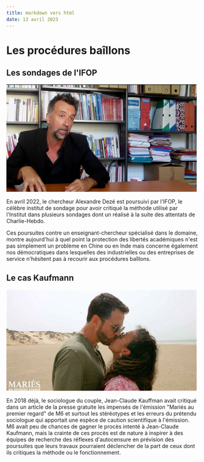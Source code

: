 ```yaml
---
title: markdown vers html
date: 13 avril 2023
---
```


# Les procédures baîllons

## Les sondages de l'IFOP

<img src="assets/alexandre_deze.jpg" width="500">

En avril 2022, le chercheur Alexandre Dezé est poursuivi par l'IFOP, le célèbre institut de sondage pour avoir critiqué la méthode utilisé par l'Institut dans plusieurs sondages dont un réalisé à la suite des attentats de Charlie-Hebdo. 

Ces poursuites contre un enseignant-chercheur spécialisé dans le domaine, montre aujourd'hui à quel point la protection des libertés académiques n'est pas simplement un problème en Chine ou en Inde mais concerne également nos démocratiques dans lesquelles des industrielles ou des entreprises de service n'hésitent pas à recourir aux procédures baîllons. 

## Le cas Kaufmann

<img src="assets/maries_regard.jpg" width="500">

En 2018 déjà, le sociologue du couple, Jean-Claude Kauffman avait critiqué dans un article de la presse gratuite les impensés de l'émission "Mariés au premier regard" de M6 et surtout les stéréotypes et les erreurs du prétendu sociologue qui apportait une espèce de caution scientifique à l'émission. M6 avait peu de chances de gagner le procès intenté à Jean-Claude Kaufmann, mais la crainte de ces procès est de nature à inspirer à des équipes de recherche des réflexes d'autocensure en prévision des poursuites que leurs travaux pourraient déclencher de la part de ceux dont ils critiques la méthode ou le fonctionnement.